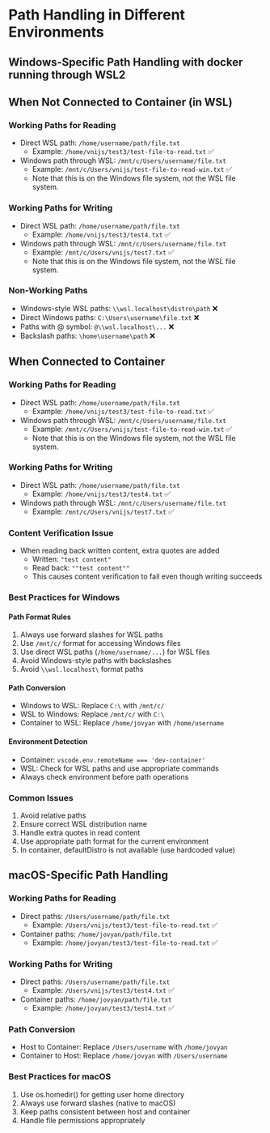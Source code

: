 # Path Handling in Different Environments

## Windows-Specific Path Handling with docker running through WSL2

## When Not Connected to Container (in WSL)

### Working Paths for Reading
- Direct WSL path: `/home/username/path/file.txt`
  - Example: `/home/vnijs/test3/test-file-to-read.txt` ✅
- Windows path through WSL: `/mnt/c/Users/username/file.txt`
  - Example: `/mnt/c/Users/vnijs/test-file-to-read-win.txt` ✅
  - Note that this is on the Windows file system, not the WSL file system.

### Working Paths for Writing
- Direct WSL path: `/home/username/path/file.txt`
  - Example: `/home/vnijs/test3/test4.txt` ✅
- Windows path through WSL: `/mnt/c/Users/username/file.txt`
  - Example: `/mnt/c/Users/vnijs/test7.txt` ✅
  - Note that this is on the Windows file system, not the WSL file system.

### Non-Working Paths
- Windows-style WSL paths: `\\wsl.localhost\distro\path` ❌
- Direct Windows paths: `C:\Users\username\file.txt` ❌
- Paths with @ symbol: `@\\wsl.localhost\...` ❌
- Backslash paths: `\home\username\path` ❌

## When Connected to Container

### Working Paths for Reading
- Direct WSL path: `/home/username/path/file.txt`
  - Example: `/home/vnijs/test3/test-file-to-read.txt` ✅
- Windows path through WSL: `/mnt/c/Users/username/file.txt`
  - Example: `/mnt/c/Users/vnijs/test-file-to-read-win.txt` ✅
  - Note that this is on the Windows file system, not the WSL file system.

### Working Paths for Writing
- Direct WSL path: `/home/username/path/file.txt`
  - Example: `/home/vnijs/test3/test4.txt` ✅
- Windows path through WSL: `/mnt/c/Users/username/file.txt`
  - Example: `/mnt/c/Users/vnijs/test7.txt` ✅

### Content Verification Issue
- When reading back written content, extra quotes are added
  - Written: `"test content"`
  - Read back: `""test content""`
  - This causes content verification to fail even though writing succeeds

### Best Practices for Windows
  #### Path Format Rules
  1. Always use forward slashes for WSL paths
  2. Use `/mnt/c/` format for accessing Windows files
  3. Use direct WSL paths (`/home/username/...`) for WSL files
  4. Avoid Windows-style paths with backslashes
  5. Avoid `\\wsl.localhost\` format paths

  #### Path Conversion
  - Windows to WSL: Replace `C:\` with `/mnt/c/`
  - WSL to Windows: Replace `/mnt/c/` with `C:\`
  - Container to WSL: Replace `/home/jovyan` with `/home/username`

  #### Environment Detection
  - Container: `vscode.env.remoteName === 'dev-container'`
  - WSL: Check for WSL paths and use appropriate commands
  - Always check environment before path operations

### Common Issues
  1. Avoid relative paths
  2. Ensure correct WSL distribution name
  3. Handle extra quotes in read content
  4. Use appropriate path format for the current environment
  5. In container, defaultDistro is not available (use hardcoded value)

## macOS-Specific Path Handling

### Working Paths for Reading
- Direct paths: `/Users/username/path/file.txt`
  - Example: `/Users/vnijs/test3/test-file-to-read.txt` ✅
- Container paths: `/home/jovyan/path/file.txt`
  - Example: `/home/jovyan/test3/test-file-to-read.txt` ✅

### Working Paths for Writing
- Direct paths: `/Users/username/path/file.txt`
  - Example: `/Users/vnijs/test3/test4.txt` ✅
- Container paths: `/home/jovyan/path/file.txt`
  - Example: `/home/jovyan/test3/test4.txt` ✅

### Path Conversion
- Host to Container: Replace `/Users/username` with `/home/jovyan`
- Container to Host: Replace `/home/jovyan` with `/Users/username`

### Best Practices for macOS
1. Use os.homedir() for getting user home directory
2. Always use forward slashes (native to macOS)
3. Keep paths consistent between host and container
4. Handle file permissions appropriately

